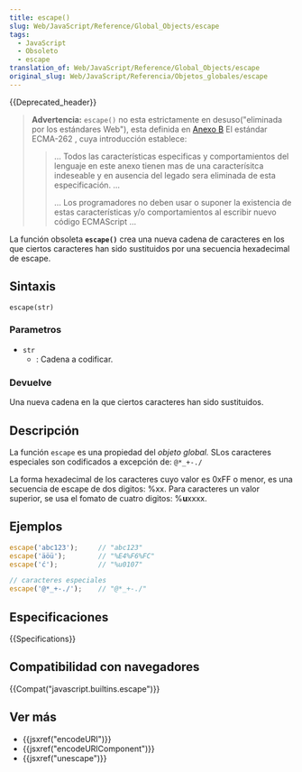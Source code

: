 ```yaml
---
title: escape()
slug: Web/JavaScript/Reference/Global_Objects/escape
tags:
  - JavaScript
  - Obsoleto
  - escape
translation_of: Web/JavaScript/Reference/Global_Objects/escape
original_slug: Web/JavaScript/Referencia/Objetos_globales/escape
---
```


{{Deprecated_header}}

> **Advertencia:** `escape()` no esta estrictamente en desuso("eliminada por los estándares Web"), esta definida en [Anexo B](https://www.ecma-international.org/ecma-262/9.0/index.html#sec-additional-ecmascript-features-for-web-browsers) El estándar ECMA-262 , cuya introducción establece:
> > … Todos las características especificas y comportamientos del lenguaje en este anexo tienen mas de una caracterísitca indeseable y en ausencia del legado sera eliminada de esta especificación. …
> >
> > … Los programadores no deben usar o suponer la existencia de estas características y/o comportamientos al escribir nuevo código ECMAScript …

La función obsoleta **`escape()`** crea una nueva cadena de caracteres en los que ciertos caracteres han sido sustituidos por una secuencia hexadecimal de escape.

## Sintaxis

```
escape(str)
```

### Parametros

- `str`
  - : Cadena a codificar.

### Devuelve

Una nueva cadena en la que ciertos caracteres han sido sustituidos.

## Descripción

La función `escape` es una propiedad del _objeto global._ SLos caracteres especiales son codificados a excepción de: `@*_+-./`

La forma hexadecimal de los caracteres cuyo valor es 0xFF o menor, es una secuencia de escape de dos digitos: %xx. Para caracteres un valor superior, se usa el fomato de cuatro digitos: %**u**xxxx.

## Ejemplos

```js
escape('abc123');     // "abc123"
escape('äöü');        // "%E4%F6%FC"
escape('ć');          // "%u0107"

// caracteres especiales
escape('@*_+-./');    // "@*_+-./"
```

## Especificaciones

{{Specifications}}

## Compatibilidad con navegadores

{{Compat("javascript.builtins.escape")}}

## Ver más

- {{jsxref("encodeURI")}}
- {{jsxref("encodeURIComponent")}}
- {{jsxref("unescape")}}
